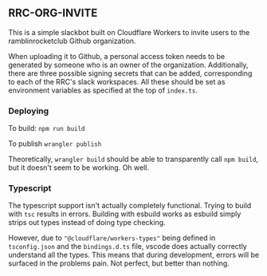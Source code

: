 ## RRC-ORG-INVITE

This is a simple slackbot built on Cloudflare Workers to invite users to the ramblinrocketclub Github organization.

When uploading it to Github, a personal access token needs to be generated by someone who is an owner of the organization. Additionally, there are three possible signing secrets that can be added, corresponding to each of the RRC's slack workspaces. All these should be set as environment variables as specified at the top of `index.ts`.

### Deploying

To build:
`npm run build`

To publish
`wrangler publish`

Theoretically, `wrangler build` should be able to transparently call `npm build`, but it doesn't seem to be working. Oh well.

### Typescript

The typescript support isn't actually completely functional. Trying to build with `tsc` results in errors. Building with esbuild works as esbuild simply strips out types instead of doing type checking.

However, due to `"@cloudflare/workers-types"` being defined in `tsconfig.json` and the `bindings.d.ts` file, vscode does actually correctly understand all the types. This means that during development, errors will be surfaced in the problems pain. Not perfect, but better than nothing.